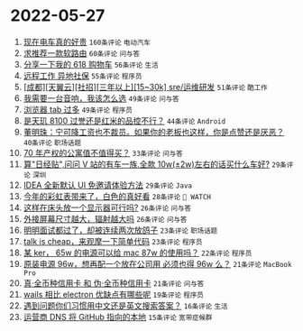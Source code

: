 # 2022-05-27

1. [现在电车真的好贵](https://www.v2ex.com/t/855591) `160条评论` `电动汽车`
1. [求推荐一款软路由](https://www.v2ex.com/t/855585) `60条评论` `问与答`
1. [分享一下我的 618 购物车](https://www.v2ex.com/t/855668) `56条评论` `生活`
1. [远程工作 异地社保](https://www.v2ex.com/t/855581) `55条评论` `程序员`
1. [[成都][天翼云][社招][三年以上][15~30k] sre/运维研发](https://www.v2ex.com/t/855655) `51条评论` `酷工作`
1. [我需要一台音响，我该怎么选](https://www.v2ex.com/t/855578) `49条评论` `问与答`
1. [浏览器 tab 过多](https://www.v2ex.com/t/855608) `49条评论` `程序员`
1. [是天玑 8100 过誉还是红米的品控不行？](https://www.v2ex.com/t/855624) `44条评论` `Android`
1. [董明珠：宁可降工资也不裁员。如果你的老板也这样，你是点赞还是厌恶？](https://www.v2ex.com/t/855641) `40条评论` `职场话题`
1. [70 年产权的公寓值不值得买？](https://www.v2ex.com/t/855694) `33条评论` `问与答`
1. [算"日经贴",问问 V 站的有车一族.全款 10w(±2w)左右的话买什么车好?](https://www.v2ex.com/t/855672) `29条评论` `深圳`
1. [IDEA 全新默认 UI 免邀请体验方法](https://www.v2ex.com/t/855631) `29条评论` `Java`
1. [今年的彩虹表带来了，白色的真好看](https://www.v2ex.com/t/855708) `28条评论` ` WATCH`
1. [这样在床头放一个显示器可行吗?](https://www.v2ex.com/t/855687) `26条评论` `问与答`
1. [外接屏幕尺寸越大，辐射越大吗](https://www.v2ex.com/t/855676) `26条评论` `问与答`
1. [明明面试都过了，却被连续两次放鸽子](https://www.v2ex.com/t/855632) `23条评论` `职场话题`
1. [talk is cheap，来观摩一下简单代码](https://www.v2ex.com/t/855579) `23条评论` `程序员`
1. [某 ker， 65w 的电源可以给 mac 87w 的使用吗？](https://www.v2ex.com/t/855582) `22条评论` `程序员`
1. [原装电源 96w，想再配一个放在公司用 必须也得 96w 么？](https://www.v2ex.com/t/855629) `21条评论` `MacBook Pro`
1. [真·全币种信用卡 和 伪·全币种信用卡](https://www.v2ex.com/t/855586) `21条评论` `问与答`
1. [wails 相比 electron 优缺点有哪些呢](https://www.v2ex.com/t/855619) `19条评论` `程序员`
1. [遇到问题你们习惯用中文还是英文搜索答案？](https://www.v2ex.com/t/855583) `16条评论` `生活`
1. [运营商 DNS 将 GitHub 指向的本地](https://www.v2ex.com/t/855574) `15条评论` `宽带症候群`
